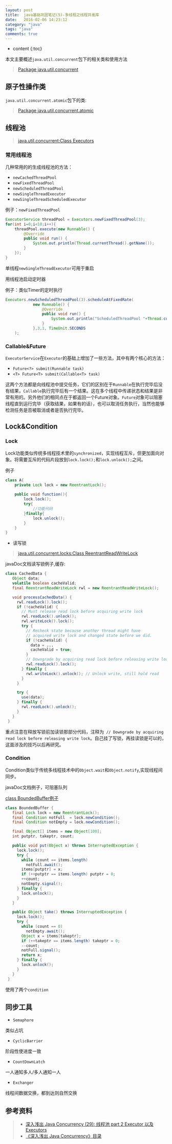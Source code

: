 ```yaml
---
layout: post
title:  java基础巩固笔记(5)-多线程之线程并发库
date:   2016-02-06 14:23:12
category: "java"
tags: "java"
comments: true
---
```


* content
{:toc}



本文主要概述`java.util.concurrent`包下的相关类和使用方法

> [Package java.util.concurrent](https://docs.oracle.com/javase/8/docs/api/index.html?java/util/concurrent/package-summary.html)

## 原子性操作类

`java.util.concurrent.atomic`包下的类:

> [Package java.util.concurrent.atomic](https://docs.oracle.com/javase/8/docs/api/index.html?java/util/concurrent/atomic/package-summary.html)

## 线程池

>[java.util.concurrent:Class Executors](https://docs.oracle.com/javase/8/docs/api/index.html?java/util/concurrent/Executors.html)


### 常用线程池

几种常用的的生成线程池的方法：

- `newCachedThreadPool`
- `newFixedThreadPool`
- `newScheduledThreadPool`
- `newSingleThreadExecutor`
- `newSingleThreadScheduledExecutor`

例子：`newFixedThreadPool`

~~~java
ExecutorService threadPool = Executors.newFixedThreadPool(3);
for(int i=0;i<10;i++){
    threadPool.execute(new Runnable() {
        @Override
        public void run() {
            System.out.println(Thread.currentThread().getName());
        }
    });
}
~~~


单线程`newSingleThreadExecutor`可用于重启



用线程池启动定时器

例子：类似Timer的定时执行

~~~java
Executors.newScheduledThreadPool(3).scheduleAtFixedRate(
            new Runnable() {
                @Override
                public void run() {
                    System.out.println("ScheduledThreadPool "+Thread.currentThread().getName());
                }
            },3,1, TimeUnit.SECONDS
    );
~~~

### Callable&Future

`ExecutorService`在`Executor`的基础上增加了一些方法，其中有两个核心的方法：

- `Future<?> submit(Runnable task)`
- `<T> Future<T> submit(Callable<T> task)`

这两个方法都是向线程池中提交任务，它们的区别在于`Runnable`在执行完毕后没有结果，`Callable`执行完毕后有一个结果。这在多个线程中传递状态和结果是非常有用的。另外他们的相同点在于都返回一个Future对象。`Future`对象可以阻塞线程直到运行完毕（获取结果，如果有的话），也可以取消任务执行，当然也能够检测任务是否被取消或者是否执行完毕。

## Lock&Condition

### Lock

Lock功能类似传统多线程技术里的`synchronized`，实现线程互斥，但更加面向对象。将需要互斥的代码片段放到`lock.lock();`和`lock.unlock();`之间。

例子

~~~java
class A{
    private Lock lock = new ReentrantLock();
    
    public void function(){
        lock.lock();
        try{
            //功能代码
        }finally{
            lock.unlock();
        }
    }
}
~~~

- 读写锁

> [java.util.concurrent.locks:Class ReentrantReadWriteLock](https://docs.oracle.com/javase/8/docs/api/java/util/concurrent/locks/ReentrantReadWriteLock.html)

javaDoc文档读写锁例子,缓存:

~~~java
class CachedData {
   Object data;
   volatile boolean cacheValid;
   final ReentrantReadWriteLock rwl = new ReentrantReadWriteLock();

   void processCachedData() {
     rwl.readLock().lock();
     if (!cacheValid) {
       // Must release read lock before acquiring write lock
       rwl.readLock().unlock();
       rwl.writeLock().lock();
       try {
         // Recheck state because another thread might have
         // acquired write lock and changed state before we did.
         if (!cacheValid) {
           data = ...
           cacheValid = true;
         }
         // Downgrade by acquiring read lock before releasing write lock
         rwl.readLock().lock();
       } finally {
         rwl.writeLock().unlock(); // Unlock write, still hold read
       }
     }

     try {
       use(data);
     } finally {
       rwl.readLock().unlock();
     }
   }
 }
~~~


重点注意在释放写锁前加读锁那部分代码，注释为` // Downgrade by acquiring read lock before releasing write lock`。自己挂了写锁，再挂读锁是可以的，这面涉及的技巧以后再研究。

### Condition

Condition类似于传统多线程技术中的`Object.wait`和`Object.notify`,实现线程间同步。

javaDoc文档例子，可阻塞队列

[class BoundedBuffer例子](https://docs.oracle.com/javase/8/docs/api/index.html?java/util/concurrent/locks/Condition.html)

~~~java
class BoundedBuffer {
   final Lock lock = new ReentrantLock();
   final Condition notFull  = lock.newCondition(); 
   final Condition notEmpty = lock.newCondition(); 

   final Object[] items = new Object[100];
   int putptr, takeptr, count;

   public void put(Object x) throws InterruptedException {
     lock.lock();
     try {
       while (count == items.length)
         notFull.await();
       items[putptr] = x;
       if (++putptr == items.length) putptr = 0;
       ++count;
       notEmpty.signal();
     } finally {
       lock.unlock();
     }
   }

   public Object take() throws InterruptedException {
     lock.lock();
     try {
       while (count == 0)
         notEmpty.await();
       Object x = items[takeptr];
       if (++takeptr == items.length) takeptr = 0;
       --count;
       notFull.signal();
       return x;
     } finally {
       lock.unlock();
     }
   }
 }
~~~

使用了两个`condition`





## 同步工具

- `Semaphore`

类似占坑

- `CyclicBarrier`
 
阶段性使进度一致

- `CountDownLatch`

一人通知多人/多人通知一人

- `Exchanger`

线程间数据交换，都到达则自然交换



## 参考资料

>* [深入浅出 Java Concurrency (29): 线程池 part 2 Executor 以及Executors](http://www.blogjava.net/xylz/archive/2010/12/21/341281.html)
>* [《深入浅出 Java Concurrency》目录](http://www.blogjava.net/xylz/archive/2010/07/08/325587.html)